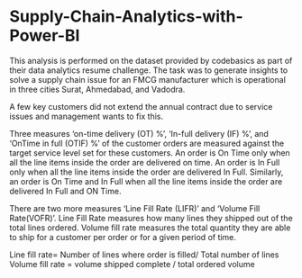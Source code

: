 # Supply-Chain-Analytics-with-Power-BI
This analysis is performed on the dataset provided by codebasics as part of their data analytics resume challenge. The task was to generate insights to solve a supply chain issue for an FMCG manufacturer which is operational in three cities Surat, Ahmedabad, and Vadodra.

A few key customers did not extend the annual contract due to service issues and management wants to fix this.

Three measures ‘on-time delivery (OT) %’, ‘In-full delivery (IF) %’, and ‘OnTime in full (OTIF) %’ of the customer orders are measured against the target service level set for these customers. An order is On Time only when all the line items inside the order are delivered on time. An order is In Full only when all the line items inside the order are delivered In Full. Similarly, an order is On Time and In Full when all the line items inside the order are delivered In Full and ON Time.

There are two more measures ‘Line Fill Rate (LIFR)’ and ‘Volume Fill Rate(VOFR)’. Line Fill Rate measures how many lines they shipped out of the total lines ordered. Volume fill rate measures the total quantity they are able to ship for a customer per order or for a given period of time.

Line fill rate= Number of lines where order is filled/ Total number of lines
Volume fill rate = volume shipped complete / total ordered volume
